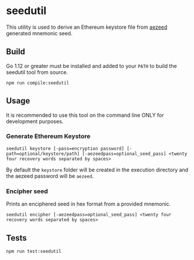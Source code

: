 # seedutil

This utility is used to derive an Ethereum keystore file from [aezeed](https://github.com/lightningnetwork/lnd/tree/master/aezeed) generated mnemonic seed.

## Build

Go 1.12 or greater must be installed and added to your `PATH` to build the seedutil tool from source.

`npm run compile:seedutil`

## Usage

It is recommended to use this tool on the command line ONLY for development purposes.

### Generate Ethereum Keystore

`seedutil keystore [-pass=encryption password] [-path=optional/keystore/path] [-aezeedpass=optional_seed_pass] <twenty four recovery words separated by spaces>`

By default the `keystore` folder will be created in the execution directory and the aezeed password will be `aezeed`.

### Encipher seed

Prints an enciphered seed in hex format from a provided mnemonic.

`seedutil encipher [-aezeedpass=optional_seed_pass] <twenty four recovery words separated by spaces>`

## Tests

`npm run test:seedutil`
